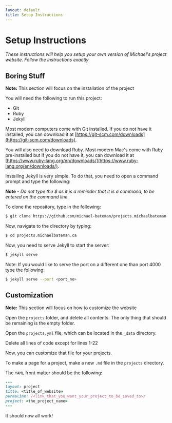 ```yaml
---
layout: default
title: Setup Instructions
---
```


# Setup Instructions
*These instructions will help you setup your own version of Michael's project website.  Follow the instructions exactly*

## Boring Stuff
__Note:__ This section will focus on the installation of the project

You will need the following to run this project:

* Git
* Ruby
* Jekyll

Most modern computers come with Git installed. If you do not have it installed, you can download it at [https://git-scm.com/downloads](https://git-scm.com/downloads).

You will also need to download Ruby. Most modern Mac's come with Ruby pre-installed but if you do not have it, you can download it at [https://www.ruby-lang.org/en/downloads/](https://www.ruby-lang.org/en/downloads/). 

Installing Jekyll is very simple. To do that, you need to open a command prompt and type the following:

__Note__ - *Do not type the $ as it is a reminder that it is a command, to be entered on the command line.*

To clone the repository, type in the following: 

```bash
$ git clone https://github.com/michael-bateman/projects.michaelbateman.ca
```

Now, navigate to the directory by typing: 

```bash
$ cd projects.michaelbateman.ca
```

Now, you need to serve Jekyll to start the server: 

```bash
$ jekyll serve
```

Note: If you would like to serve the port on a different one than port 4000 type the following: 

```bash
$ jekyll serve --port <port_no>
```

## Customization
__Note:__ This section will focus on how to customize the website

Open the `projects` folder, and delete all contents.  The only thing that should be remaining is the empty folder.

Open the `projects.yml` file, which can be located in the `_data` directory.

Delete all lines of code except for lines 1-22

Now, you can customize that file for your projects.

To make a page for a project, make a new `.md` file in the `projects` directory.

The `YAML` front matter should be the following:

```ruby
---
layout: project
title: <title_of_website>
permalink: /<link_that_you_want_your_project_to_be_saved_to>/
project: <the_project_name>
---
```

It should now all work!